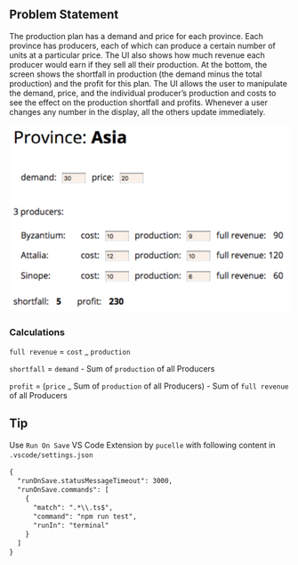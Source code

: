 ## Problem Statement

The production plan has a demand and price for each province. Each province has
producers, each of which can produce a certain number of units at a particular price.
The UI also shows how much revenue each producer would earn if they sell all their
production. At the bottom, the screen shows the shortfall in production (the demand
minus the total production) and the profit for this plan. The UI allows the user to
manipulate the demand, price, and the individual producer’s production and costs to
see the effect on the production shortfall and profits. Whenever a user changes any
number in the display, all the others update immediately.

![alt text](https://raw.githubusercontent.com/sunandandhawan/refactoring/master/chapter-4/images/example.png)

### Calculations

`full revenue` = `cost` \_ `production`

`shortfall` = `demand` - Sum of `production` of all Producers

`profit` = (`price` \_ Sum of `production` of all Producers) - Sum of `full revenue` of all Producers

## Tip

Use `Run On Save` VS Code Extension by `pucelle` with following content in `.vscode/settings.json`

```
{
  "runOnSave.statusMessageTimeout": 3000,
  "runOnSave.commands": [
    {
      "match": ".*\\.ts$",
      "command": "npm run test",
      "runIn": "terminal"
    }
  ]
}
```
